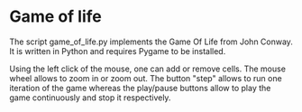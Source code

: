 # Game of life
The script game_of_life.py implements the Game Of Life from John Conway. It is written in Python and requires Pygame to be installed.

Using the left click of the mouse, one can add or remove cells. The mouse wheel allows to zoom in or zoom out.
The button "step" allows to run one iteration of the game whereas the play/pause buttons allow to play the game continuously and stop it respectively.

